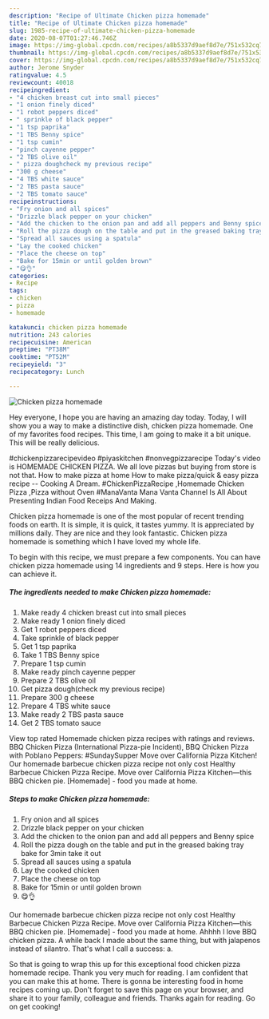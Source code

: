 ```yaml
---
description: "Recipe of Ultimate Chicken pizza homemade"
title: "Recipe of Ultimate Chicken pizza homemade"
slug: 1985-recipe-of-ultimate-chicken-pizza-homemade
date: 2020-08-07T01:27:46.746Z
image: https://img-global.cpcdn.com/recipes/a8b5337d9aef8d7e/751x532cq70/chicken-pizza-homemade-recipe-main-photo.jpg
thumbnail: https://img-global.cpcdn.com/recipes/a8b5337d9aef8d7e/751x532cq70/chicken-pizza-homemade-recipe-main-photo.jpg
cover: https://img-global.cpcdn.com/recipes/a8b5337d9aef8d7e/751x532cq70/chicken-pizza-homemade-recipe-main-photo.jpg
author: Jerome Snyder
ratingvalue: 4.5
reviewcount: 40018
recipeingredient:
- "4 chicken breast cut into small pieces"
- "1 onion finely diced"
- "1 robot peppers diced"
- " sprinkle of black pepper"
- "1 tsp paprika"
- "1 TBS Benny spice"
- "1 tsp cumin"
- "pinch cayenne pepper"
- "2 TBS olive oil"
- " pizza doughcheck my previous recipe"
- "300 g cheese"
- "4 TBS white sauce"
- "2 TBS pasta sauce"
- "2 TBS tomato sauce"
recipeinstructions:
- "Fry onion and all spices"
- "Drizzle black pepper on your chicken"
- "Add the chicken to the onion pan and add all peppers and Benny spice"
- "Roll the pizza dough on the table and put in the greased baking tray bake for 3min take it out"
- "Spread all sauces using a spatula"
- "Lay the cooked chicken"
- "Place the cheese on top"
- "Bake for 15min or until golden brown"
- "😋👌"
categories:
- Recipe
tags:
- chicken
- pizza
- homemade

katakunci: chicken pizza homemade 
nutrition: 243 calories
recipecuisine: American
preptime: "PT38M"
cooktime: "PT52M"
recipeyield: "3"
recipecategory: Lunch

---
```



![Chicken pizza homemade](https://img-global.cpcdn.com/recipes/a8b5337d9aef8d7e/751x532cq70/chicken-pizza-homemade-recipe-main-photo.jpg)

Hey everyone, I hope you are having an amazing day today. Today, I will show you a way to make a distinctive dish, chicken pizza homemade. One of my favorites food recipes. This time, I am going to make it a bit unique. This will be really delicious.

#chickenpizzarecipevideo #piyaskitchen #nonvegpizzarecipe Today&#39;s video is HOMEMADE CHICKEN PIZZA. We all love pizzas but buying from store is not that. How to make pizza at home How to make pizza/quick &amp; easy pizza recipe -- Cooking A Dream. #ChickenPizzaRecipe ,Homemade Chicken Pizza ,Pizza without Oven #ManaVanta Mana Vanta Channel Is All About Presenting Indian Food Receips And Making.

Chicken pizza homemade is one of the most popular of recent trending foods on earth. It is simple, it is quick, it tastes yummy. It is appreciated by millions daily. They are nice and they look fantastic. Chicken pizza homemade is something which I have loved my whole life.


To begin with this recipe, we must prepare a few components. You can have chicken pizza homemade using 14 ingredients and 9 steps. Here is how you can achieve it.

<!--inarticleads1-->

##### The ingredients needed to make Chicken pizza homemade:

1. Make ready 4 chicken breast cut into small pieces
1. Make ready 1 onion finely diced
1. Get 1 robot peppers diced
1. Take  sprinkle of black pepper
1. Get 1 tsp paprika
1. Take 1 TBS Benny spice
1. Prepare 1 tsp cumin
1. Make ready pinch cayenne pepper
1. Prepare 2 TBS olive oil
1. Get  pizza dough(check my previous recipe)
1. Prepare 300 g cheese
1. Prepare 4 TBS white sauce
1. Make ready 2 TBS pasta sauce
1. Get 2 TBS tomato sauce


View top rated Homemade chicken pizza recipes with ratings and reviews. BBQ Chicken Pizza (International Pizza-pie Incident), BBQ Chicken Pizza with Poblano Peppers: #SundaySupper Move over California Pizza Kitchen! Our homemade barbecue chicken pizza recipe not only cost Healthy Barbecue Chicken Pizza Recipe. Move over California Pizza Kitchen—this BBQ chicken pie. [Homemade] - food you made at home. 

<!--inarticleads2-->

##### Steps to make Chicken pizza homemade:

1. Fry onion and all spices
1. Drizzle black pepper on your chicken
1. Add the chicken to the onion pan and add all peppers and Benny spice
1. Roll the pizza dough on the table and put in the greased baking tray bake for 3min take it out
1. Spread all sauces using a spatula
1. Lay the cooked chicken
1. Place the cheese on top
1. Bake for 15min or until golden brown
1. 😋👌


Our homemade barbecue chicken pizza recipe not only cost Healthy Barbecue Chicken Pizza Recipe. Move over California Pizza Kitchen—this BBQ chicken pie. [Homemade] - food you made at home. Ahhhh I love BBQ chicken pizza. A while back I made about the same thing, but with jalapenos instead of silantro. That&#39;s what I call a success: a. 

So that is going to wrap this up for this exceptional food chicken pizza homemade recipe. Thank you very much for reading. I am confident that you can make this at home. There is gonna be interesting food in home recipes coming up. Don't forget to save this page on your browser, and share it to your family, colleague and friends. Thanks again for reading. Go on get cooking!
